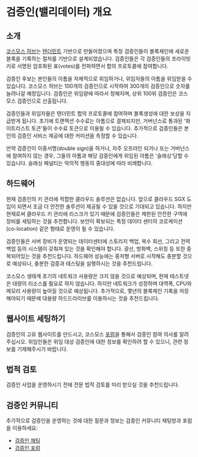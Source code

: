 # 검증인(밸리데이터) 개요

## 소개

[코스모스 허브](/introduction/cosmos-hub.md)는 [텐더민트](/introduction/tendermint.md) 기반으로 만들어졌으며 특정 검증인들이 블록체인에 새로운 블록을 기록하는 절차를 기반으로 설계되었습니다. 검증인들은 각 검증인들의 프라이빗키로 서명된 암호화된 표(votes)를 전파하면서 합의 프로토콜에 참여합니다.

검증인 후보는 본인들의 아톰을 자체적으로 위임하거나, 위임자들의 아톰을 위임받을 수 있습니다. 코스모스 허브는 100개의 검증인으로 시작하여 300개의 검증인으로 숫자를 늘려나갈 예정입니다. 검증인은 위임량에 따라서 정해지며, 상위 100위 검증인은 코스모스 검증인으로 선출됩니다.

검증인들과 위임자들은 텐더민트 합의 프로토콜에 참여하며 블록생성에 대한 보상을 지급받게 됩니다. 초기에 트랜잭션 수수료는 아톰으로 결제되지만, 거버넌스로 통과된 '화이트리스트 토큰'들이 수수료 토큰으로 이용될 수 있습니다. 추가적으로 검증인들은 본인의 검증인 서비스 제공에 대한 커미션을 측정할 수 있습니다.

만약 검증인이 이중서명(double sign)을 하거나, 자주 오프라인 되거나 또는 거버넌스에 참여하지 않는 경우, 그들의 아톰과 해당 검증인에게 위임된 아톰은 '슬래싱'당할 수 있습니다. 슬래싱 페널티는 악의적 행동의 중대성에 따라 비례합니다.

## 하드웨어

현재 검증인의 키 관리에 적합한 클라우드 솔루션은 없습니다. 앞으로 클라우드 SGX 도입이 되면서 조금 더 안전한 솔루션이 제공될 수 있을 것으로 기대되고 있습니다. 하지만 현재로써 클라우드 키 관리에 리스크가 있기 때문에 검증인들은 제한된 안전한 구역에 장비를 세팅하는 것을 추천합니다. 보안이 확보되는 특정 데이터 센터의 코로케이션(co-location) 같은 형태로 운영이 될 수 있습니다.

검증인들은 서버 장비가 운영되는 데이터센터에 스토리지 백업, 복수 회선, 그리고 전력 백업 등의 시스템이 갖춰져 있는 것을 확인해야 합니다. 광선, 방화벽, 스위칭 등 또한 중복되어있는 것을 추천드립니다. 하드웨어 성능에는 중저형 서버로 시작해도 충분할 것으로 예상되나, 충분한 검증과 테스팅을 실행하시는 것을 추천드립니다.

코스모스 생태계 초기의 네트워크 사용량은 크지 않을 것으로 예상되며, 현재 테스트넷은 대량의 리소스를 필요로 하지 않습니다. 하지만 네트워크가 성장하며 대역폭, CPU와 메모리 사용량이 높아질 것으로 예상됩니다. 추가적으로, 몇년의 블록체인 기록을 저장해야되기 때문에 대용량 하드드라이브를 이용하시는 것을 추천드립니다.

## 웹사이트 세팅하기

검증인의 고유 웹사이트를 만드시고, 코스모스 [포럼](https://forum.cosmos.network/t/validator-candidates-websites/127/3)을 통해서 검증인 참여 의사를 알려주십시오. 위임인들은 위임 대상 검증인에 대한 정보를 확인하려 할 수 있으니, 관련 정보를 기제해주시기 바랍니다.

## 법적 검토

검증인 사업을 운영하시기 전에 전문 법적 검토를 미리 받으실 것을 추천드립니다.

## 검증인 커뮤니티

추가적으로 검증인을 운영하는 것에 대한 질문과 정보는 검증인 커뮤니티 채팅방과 포럼을 이용하세요:

* [검증인 채팅](https://riot.im/app/#/room/#cosmos_validators:matrix.org)
* [검증인 포럼](https://forum.cosmos.network/c/validating)
